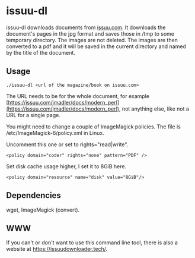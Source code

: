 # issuu-dl

issuu-dl downloads documents from [issuu.com](https://issuu.com). It downloads
the document's pages in the jpg format and saves those in /tmp to some temporary
directory. The images are not deleted. The images are then converted to a pdf
and it will be saved in the current directory and named by the title of the
document.

## Usage

```
./issuu-dl <url of the magazine/book on issuu.com>
```

The URL needs to be for the whole document, for example
[https://issuu.com/jmadler/docs/modern_perl](https://issuu.com/jmadler/docs/modern_perl),
not anything else, like not a URL for a single page.

You might need to change a couple of ImageMagick policies. The file is
/etc/ImageMagick-6/policy.xml in Linux.

Uncomment this one or set to rights="read|write".

```
<policy domain="coder" rights="none" pattern="PDF" />
```

Set disk cache usage higher, I set it to 8GiB here.

```
<policy domain="resource" name="disk" value="8GiB"/>
```

## Dependencies

wget, ImageMagick (convert).

## WWW

If you can't or don't want to use this command line tool, there is also a
website at https://issuudownloader.tech/.
